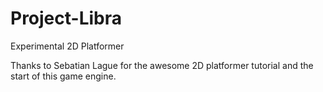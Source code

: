 # Project-Libra
Experimental 2D Platformer

Thanks to Sebatian Lague for the awesome 2D platformer tutorial and the start of this game engine.